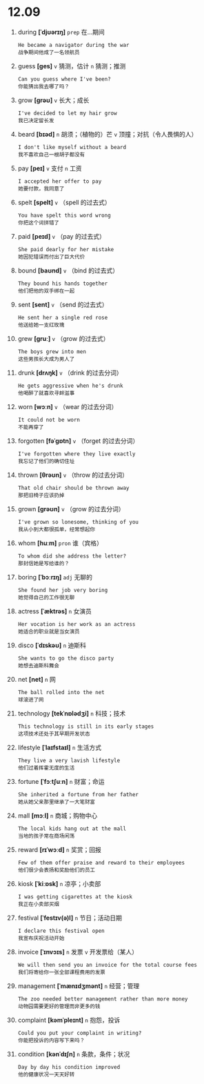 # 12.09

1. during **[ˈdjʊərɪŋ]** `prep` 在...期间

   ```
   He became a navigator during the war
   战争期间他成了一名领航员
   ```

2. guess **[ɡes]** `v` 猜测，估计 `n` 猜测；推测

   ```
   Can you guess where I've been?
   你能猜出我去哪了吗？
   ```

3. grow **[ɡrəʊ]** `v` 长大；成长

   ```
   I've decided to let my hair grow
   我已决定留长发
   ```

4. beard **[bɪəd]** `n` 胡须；（植物的）芒 `v` 顶撞；对抗（令人畏惧的人）

   ```
   I don't like myself without a beard
   我不喜欢自己一根胡子都没有
   ```

5. pay **[peɪ]** `v` 支付 `n` 工资

   ```
   I accepted her offer to pay
   她要付款，我同意了
   ```

6. spelt **[spelt]** `v` （spell 的过去式）

   ```
   You have spelt this word wrong
   你把这个词拼错了
   ```

7. paid **[peɪd]** `v` （pay 的过去式）

   ```
   She paid dearly for her mistake
   她因犯错误而付出了巨大代价
   ```

8. bound **[baʊnd]** `v` （bind 的过去式）

   ```
   They bound his hands together
   他们把他的双手绑在一起
   ```

9. sent **[sent]** `v` （send 的过去式）

   ```
   He sent her a single red rose
   他送给她一支红玫瑰
   ```

10. grew **[ɡruː]** `v` （grow 的过去式）

    ```
    The boys grew into men
    这些男孩长大成为男人了
    ```

11. drunk **[drʌŋk]** `v` （drink 的过去分词）

    ```
    He gets aggressive when he's drunk
    他喝醉了就喜欢寻衅滋事
    ```

12. worn **[wɔːn]** `v` （wear 的过去分词）

    ```
    It could not be worn
    不能再穿了
    ```

13. forgotten **[fəˈɡɒtn]** `v` （forget 的过去分词）

    ```
    I've forgotten where they live exactly
    我忘记了他们的确切住址
    ```

14. thrown **[θrəʊn]** `v` （throw 的过去分词）

    ```
    That old chair should be thrown away
    那把旧椅子应该扔掉
    ```

15. grown **[ɡrəʊn]** `v` （grow 的过去分词）

    ```
    I've grown so lonesome, thinking of you
    我从小到大都很孤单，经常想起你
    ```

16. whom **[huːm]** `pron` 谁（宾格）

    ```
    To whom did she address the letter?
    那封信她是写给谁的？
    ```

17. boring **[ˈbɔːrɪŋ]** `adj` 无聊的

    ```
    She found her job very boring
    她觉得自己的工作很无聊
    ```

18. actress **[ˈæktrəs]** `n` 女演员

    ```
    Her vocation is her work as an actress
    她适合的职业就是当女演员
    ```

19. disco **[ˈdɪskəʊ]** `n` 迪斯科

    ```
    She wants to go the disco party
    她想去迪斯科舞会
    ```

20. net **[net]** `n` 网

    ```
    The ball rolled into the net
    球滚进了网
    ```

21. technology **[tekˈnɒlədʒi]** `n` 科技；技术

    ```
    This technology is still in its early stages
    这项技术还处于其早期开发状态
    ```

22. lifestyle **[ˈlaɪfstaɪl]** `n` 生活方式

    ```
    They live a very lavish lifestyle
    他们过着挥霍无度的生活
    ```

23. fortune **[ˈfɔːtʃuːn]** `n` 财富；命运

    ```
    She inherited a fortune from her father
    她从她父亲那里继承了一大笔财富
    ```

24. mall **[mɔːl]** `n` 商城；购物中心

    ```
    The local kids hang out at the mall
    当地的孩子常在商场闲荡
    ```

25. reward **[rɪˈwɔːd]** `n` 奖赏；回报

    ```
    Few of them offer praise and reward to their employees
    他们很少会表扬和奖励他们的员工
    ```

26. kiosk **[ˈkiːɒsk]** `n` 凉亭；小卖部

    ```
    I was getting cigarettes at the kiosk
    我正在小卖部买烟
    ```

27. festival **[ˈfestɪv(ə)l]** `n` 节日；活动日期

    ```
    I declare this festival open
    我宣布庆祝活动开始
    ```

28. invoice **[ˈɪnvɔɪs]** `n` 发票 `v` 开发票给（某人）

    ```
    We will then send you an invoice for the total course fees
    我们将寄给你一张全部课程费用的发票
    ```

29. management **[ˈmænɪdʒmənt]** `n` 经营；管理

    ```
    The zoo needed better management rather than more money
    动物园需要更好的管理而非更多的钱
    ```

30. complaint **[kəmˈpleɪnt]** `n` 抱怨，投诉

    ```
    Could you put your complaint in writing?
    你能把投诉的内容写下来吗？
    ```

31. condition **[kənˈdɪʃn]** `n` 条款，条件；状况

    ```
    Day by day his condition improved
    他的健康状况一天天好转
    ```
